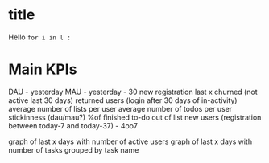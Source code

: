 # title
Hello
` for i in l :
`
# Main KPIs


DAU - yesterday
MAU - yesterday - 30
new registration last x
churned (not active last 30 days)
returned users (login after 30 days of in-activity)
average number of lists per user
average number of todos per user
stickinness (dau/mau?)
%of finished to-do out of list
new users (registration between today-7 and today-37) - 4oo7

graph of last x days with number of active users
graph of last x days with number of tasks grouped by task name

